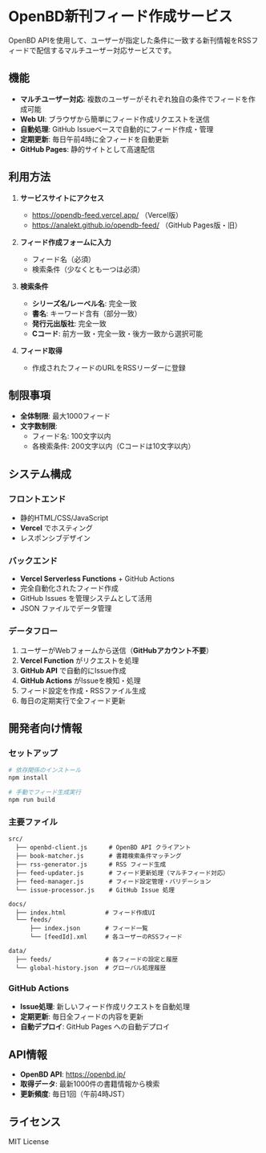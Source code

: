 # OpenBD新刊フィード作成サービス

OpenBD APIを使用して、ユーザーが指定した条件に一致する新刊情報をRSSフィードで配信するマルチユーザー対応サービスです。

## 機能

- **マルチユーザー対応**: 複数のユーザーがそれぞれ独自の条件でフィードを作成可能
- **Web UI**: ブラウザから簡単にフィード作成リクエストを送信
- **自動処理**: GitHub Issueベースで自動的にフィード作成・管理
- **定期更新**: 毎日午前4時に全フィードを自動更新
- **GitHub Pages**: 静的サイトとして高速配信

## 利用方法

1. **サービスサイトにアクセス**
   - https://opendb-feed.vercel.app/ （Vercel版）
   - https://analekt.github.io/opendb-feed/ （GitHub Pages版・旧）

2. **フィード作成フォームに入力**
   - フィード名（必須）
   - 検索条件（少なくとも一つは必須）

3. **検索条件**
   - **シリーズ名/レーベル名**: 完全一致
   - **書名**: キーワード含有（部分一致）
   - **発行元出版社**: 完全一致
   - **Cコード**: 前方一致・完全一致・後方一致から選択可能

4. **フィード取得**
   - 作成されたフィードのURLをRSSリーダーに登録

## 制限事項

- **全体制限**: 最大1000フィード
- **文字数制限**:
  - フィード名: 100文字以内
  - 各検索条件: 200文字以内（Cコードは10文字以内）

## システム構成

### フロントエンド
- 静的HTML/CSS/JavaScript
- **Vercel** でホスティング
- レスポンシブデザイン

### バックエンド
- **Vercel Serverless Functions** + GitHub Actions
- 完全自動化されたフィード作成
- GitHub Issues を管理システムとして活用
- JSON ファイルでデータ管理

### データフロー
1. ユーザーがWebフォームから送信（**GitHubアカウント不要**）
2. **Vercel Function** がリクエストを処理
3. **GitHub API** で自動的にIssue作成
4. **GitHub Actions** がIssueを検知・処理
5. フィード設定を作成・RSSファイル生成
6. 毎日の定期実行で全フィード更新

## 開発者向け情報

### セットアップ

```bash
# 依存関係のインストール
npm install

# 手動でフィード生成実行
npm run build
```

### 主要ファイル

```
src/
  ├── openbd-client.js      # OpenBD API クライアント
  ├── book-matcher.js       # 書籍検索条件マッチング
  ├── rss-generator.js      # RSS フィード生成
  ├── feed-updater.js       # フィード更新処理（マルチフィード対応）
  ├── feed-manager.js       # フィード設定管理・バリデーション
  └── issue-processor.js    # GitHub Issue 処理

docs/
  ├── index.html           # フィード作成UI
  └── feeds/
      ├── index.json       # フィード一覧
      └── [feedId].xml     # 各ユーザーのRSSフィード

data/
  ├── feeds/               # 各フィードの設定と履歴
  └── global-history.json  # グローバル処理履歴
```

### GitHub Actions

- **Issue処理**: 新しいフィード作成リクエストを自動処理
- **定期更新**: 毎日全フィードの内容を更新
- **自動デプロイ**: GitHub Pages への自動デプロイ

## API情報

- **OpenBD API**: https://openbd.jp/
- **取得データ**: 最新1000件の書籍情報から検索
- **更新頻度**: 毎日1回（午前4時JST）

## ライセンス

MIT License